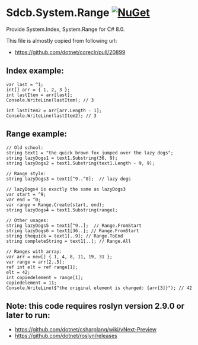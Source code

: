 # Sdcb.System.Range [![NuGet](https://img.shields.io/badge/nuget-1.03-blue.svg)](https://www.nuget.org/packages/Sdcb.System.Range/)
Provide System.Index, System.Range for C# 8.0.

This file is almostly copied from following url:
* https://github.com/dotnet/coreclr/pull/20899

## Index example:
```
var last = ^1;
int[] arr = { 1, 2, 3 };
int lastItem = arr[last];
Console.WriteLine(lastItem); // 3

int lastItem2 = arr[arr.Length - 1];
Console.WriteLine(lastItem2); // 3
```

## Range example:
```
// Old school: 
string text1 = "the quick brown fox jumped over the lazy dogs";
string lazyDogs1 = text1.Substring(36, 9);
string lazyDogs2 = text1.Substring(text1.Length - 9, 9);

// Range style: 
string lazyDogs3 = text1[^9..^0];  // lazy dogs

// lazyDogs4 is exactly the same as lazyDogs3
var start = ^9;
var end = ^0;
var range = Range.Create(start, end);
string lazyDogs4 = text1.Substring(range);

// Other usages:
string lazyDogs5 = text1[^9..];  // Range.FromStart
string lazyDogs6 = text1[36..]; // Range.FromStart
string thequick = text1[..9]; // Range.ToEnd
string completeString = text1[..]; // Range.All

// Ranges with array: 
var arr = new[] { 1, 4, 8, 11, 19, 31 };
var range = arr[2..5];
ref int elt = ref range[1];
elt = 42;
int copiedelement = range[1];
copiedelement = 11;
Console.WriteLine($"the original element is changed: {arr[3]}"); // 42
```
## Note: this code requires roslyn version 2.9.0 or later to run: 
* https://github.com/dotnet/csharplang/wiki/vNext-Preview
* https://github.com/dotnet/roslyn/releases
